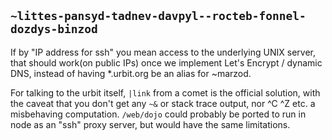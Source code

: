 ## `~littes-pansyd-tadnev-davpyl--rocteb-fonnel-dozdys-binzod`
If by "IP address for ssh" you mean access to the underlying UNIX server, that should work(on public IPs) once we implement Let's Encrypt / dynamic DNS, instead of having *.urbit.org be an alias for ~marzod.

For talking to the urbit itself, `|link` from a comet is the official solution, with the caveat that you don't get any `~&` or stack trace output, nor ^C ^Z etc. a misbehaving computation. `/web/dojo` could probably be ported to run in node as an "ssh" proxy server, but would have the same limitations.